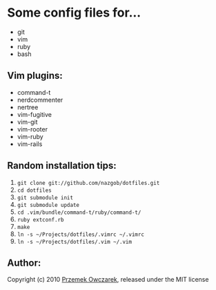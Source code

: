 Some config files for...
========================
- git
- vim
- ruby
- bash

Vim plugins:
------------
- command-t
- nerdcommenter
- nertree
- vim-fugitive
- vim-git
- vim-rooter
- vim-ruby
- vim-rails

Random installation tips:
-------------------------
1. `git clone git://github.com/nazgob/dotfiles.git`  
2. `cd dotfiles`  
3. `git submodule init`  
4. `git submodule update`  
5. `cd .vim/bundle/command-t/ruby/command-t/`  
6. `ruby extconf.rb`  
7. `make`  
8. `ln -s ~/Projects/dotfiles/.vimrc ~/.vimrc`  
9. `ln -s ~/Projects/dotfiles/.vim ~/.vim`  

Author:
------
Copyright (c) 2010 [Przemek Owczarek](http://twitter.com/powczarek), released under the MIT license